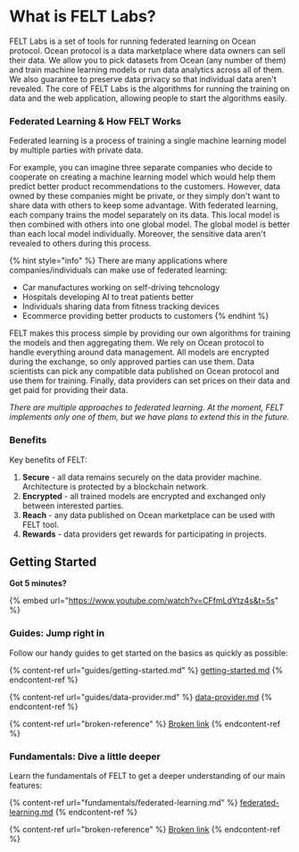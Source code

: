 # What is FELT Labs?

FELT Labs is a set of tools for running federated learning on Ocean protocol. Ocean protocol is a data marketplace where data owners can sell their data. We allow you to pick datasets from Ocean (any number of them) and train machine learning models or run data analytics across all of them. We also guarantee to preserve data privacy so that individual data aren't revealed. The core of FELT Labs is the algorithms for running the training on data and the web application, allowing people to start the algorithms easily.

### Federated Learning & How FELT Works

Federated learning is a process of training a single machine learning model by multiple parties with private data.

For example, you can imagine three separate companies who decide to cooperate on creating a machine learning model which would help them predict better product recommendations to the customers. However, data owned by these companies might be private, or they simply don't want to share data with others to keep some advantage. With federated learning, each company trains the model separately on its data. This local model is then combined with others into one global model. The global model is better than each local model individually. Moreover, the sensitive data aren't revealed to others during this process.

{% hint style="info" %}
There are many applications where companies/individuals can make use of federated learning:

* Car manufactures working on self-driving tehcnology
* Hospitals developing AI to treat patients better
* Individuals sharing data from fitness tracking devices
* Ecommerce providing better products to customers
{% endhint %}

FELT makes this process simple by providing our own algorithms for training the models and then aggregating them. We rely on Ocean protocol to handle everything around data management. All models are encrypted during the exchange, so only approved parties can use them. Data scientists can pick any compatible data published on Ocean protocol and use them for training. Finally, data providers can set prices on their data and get paid for providing their data.

_There are multiple approaches to federated learning. At the moment, FELT implements only one of them, but we have plans to extend this in the future._

### Benefits

Key benefits of FELT:

1. **Secure** - all data remains securely on the data provider machine. Architecture is protected by a blockchain network.
2. **Encrypted** - all trained models are encrypted and exchanged only between interested parties.
3. **Reach** - any data published on Ocean marketplace can be used with FELT tool.
4. **Rewards** - data providers get rewards for participating in projects.

## Getting Started

**Got 5 minutes?**&#x20;

{% embed url="https://www.youtube.com/watch?v=CFfmLdYtz4s&t=5s" %}

### Guides: Jump right in

Follow our handy guides to get started on the basics as quickly as possible:

{% content-ref url="guides/getting-started.md" %}
[getting-started.md](guides/getting-started.md)
{% endcontent-ref %}

{% content-ref url="guides/data-provider.md" %}
[data-provider.md](guides/data-provider.md)
{% endcontent-ref %}

{% content-ref url="broken-reference" %}
[Broken link](broken-reference)
{% endcontent-ref %}

### Fundamentals: Dive a little deeper

Learn the fundamentals of FELT to get a deeper understanding of our main features:

{% content-ref url="fundamentals/federated-learning.md" %}
[federated-learning.md](fundamentals/federated-learning.md)
{% endcontent-ref %}

{% content-ref url="broken-reference" %}
[Broken link](broken-reference)
{% endcontent-ref %}
